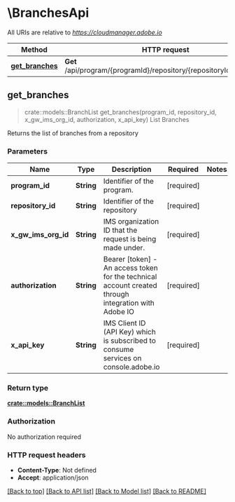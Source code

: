# \BranchesApi

All URIs are relative to *https://cloudmanager.adobe.io*

Method | HTTP request | Description
------------- | ------------- | -------------
[**get_branches**](BranchesApi.md#get_branches) | **Get** /api/program/{programId}/repository/{repositoryId}/branches | List Branches



## get_branches

> crate::models::BranchList get_branches(program_id, repository_id, x_gw_ims_org_id, authorization, x_api_key)
List Branches

Returns the list of branches from a repository

### Parameters


Name | Type | Description  | Required | Notes
------------- | ------------- | ------------- | ------------- | -------------
**program_id** | **String** | Identifier of the program. | [required] |
**repository_id** | **String** | Identifier of the repository | [required] |
**x_gw_ims_org_id** | **String** | IMS organization ID that the request is being made under. | [required] |
**authorization** | **String** | Bearer [token] - An access token for the technical account created through integration with Adobe IO | [required] |
**x_api_key** | **String** | IMS Client ID (API Key) which is subscribed to consume services on console.adobe.io | [required] |

### Return type

[**crate::models::BranchList**](branchList.md)

### Authorization

No authorization required

### HTTP request headers

- **Content-Type**: Not defined
- **Accept**: application/json

[[Back to top]](#) [[Back to API list]](../README.md#documentation-for-api-endpoints) [[Back to Model list]](../README.md#documentation-for-models) [[Back to README]](../README.md)

